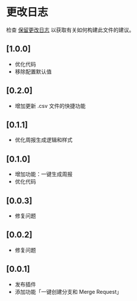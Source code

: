 # 更改日志

检查 [保留更改日志](http://keepachangelog.com/) 以获取有关如何构建此文件的建议。

## [1.0.0]

- 优化代码
- 移除配置默认值

## [0.2.0]

- 增加更新 .csv 文件的快捷功能

## [0.1.1]

- 优化周报生成逻辑和样式

## [0.1.0]

- 增加功能：一键生成周报
- 优化代码

## [0.0.3]

- 修复问题

## [0.0.2]

- 修复问题

## [0.0.1]

- 发布插件
- 添加功能「一键创建分支和 Merge Request」
